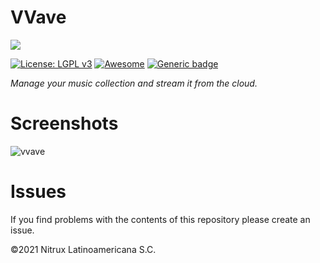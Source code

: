 # VVave
![](https://mauikit.org/wp-content/uploads/2018/12/maui_project_logo.png)

[![License: LGPL v3](https://img.shields.io/badge/License-LGPL%20v3-blue.svg)](https://www.gnu.org/licenses/lgpl-3.0) [![Awesome](https://awesome.re/badge.svg)](https://awesome.re) [![Generic badge](https://img.shields.io/badge/OS-Linux-blue.svg)](https://shields.io/)

_Manage your music collection and stream it from the cloud._

# Screenshots

![vvave](https://user-images.githubusercontent.com/3053525/141740367-8fa13879-4dc9-4d5e-a86e-15d04ebe0aa9.png)

# Issues
If you find problems with the contents of this repository please create an issue.

©2021 Nitrux Latinoamericana S.C.
